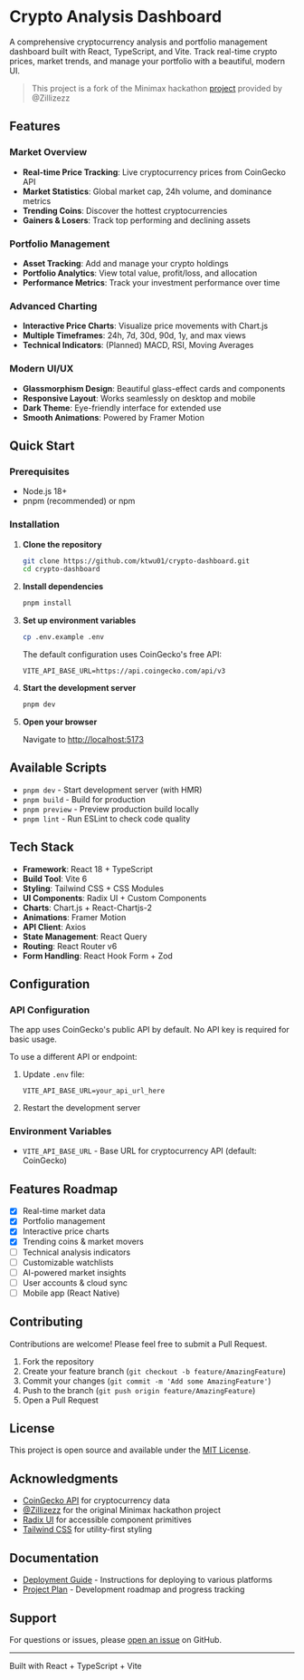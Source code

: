 # Crypto Analysis Dashboard

A comprehensive cryptocurrency analysis and portfolio management dashboard built with React, TypeScript, and Vite. Track real-time crypto prices, market trends, and manage your portfolio with a beautiful, modern UI.

> This project is a fork of the Minimax hackathon [project](https://agent.minimax.io/share/300474460274837) provided by @Zillizezz

## Features

### Market Overview
- **Real-time Price Tracking**: Live cryptocurrency prices from CoinGecko API
- **Market Statistics**: Global market cap, 24h volume, and dominance metrics
- **Trending Coins**: Discover the hottest cryptocurrencies
- **Gainers & Losers**: Track top performing and declining assets

### Portfolio Management
- **Asset Tracking**: Add and manage your crypto holdings
- **Portfolio Analytics**: View total value, profit/loss, and allocation
- **Performance Metrics**: Track your investment performance over time

### Advanced Charting
- **Interactive Price Charts**: Visualize price movements with Chart.js
- **Multiple Timeframes**: 24h, 7d, 30d, 90d, 1y, and max views
- **Technical Indicators**: (Planned) MACD, RSI, Moving Averages

### Modern UI/UX
- **Glassmorphism Design**: Beautiful glass-effect cards and components
- **Responsive Layout**: Works seamlessly on desktop and mobile
- **Dark Theme**: Eye-friendly interface for extended use
- **Smooth Animations**: Powered by Framer Motion

## Quick Start

### Prerequisites
- Node.js 18+ 
- pnpm (recommended) or npm

### Installation

1. **Clone the repository**
   ```bash
   git clone https://github.com/ktwu01/crypto-dashboard.git
   cd crypto-dashboard
   ```

2. **Install dependencies**
   ```bash
   pnpm install
   ```

3. **Set up environment variables**
   ```bash
   cp .env.example .env
   ```
   
   The default configuration uses CoinGecko's free API:
   ```env
   VITE_API_BASE_URL=https://api.coingecko.com/api/v3
   ```

4. **Start the development server**
   ```bash
   pnpm dev
   ```

5. **Open your browser**
   
   Navigate to [http://localhost:5173](http://localhost:5173)

## Available Scripts

- `pnpm dev` - Start development server (with HMR)
- `pnpm build` - Build for production
- `pnpm preview` - Preview production build locally
- `pnpm lint` - Run ESLint to check code quality

## Tech Stack

- **Framework**: React 18 + TypeScript
- **Build Tool**: Vite 6
- **Styling**: Tailwind CSS + CSS Modules
- **UI Components**: Radix UI + Custom Components
- **Charts**: Chart.js + React-Chartjs-2
- **Animations**: Framer Motion
- **API Client**: Axios
- **State Management**: React Query
- **Routing**: React Router v6
- **Form Handling**: React Hook Form + Zod

## Configuration

### API Configuration
The app uses CoinGecko's public API by default. No API key is required for basic usage.

To use a different API or endpoint:
1. Update `.env` file:
   ```env
   VITE_API_BASE_URL=your_api_url_here
   ```

2. Restart the development server

### Environment Variables
- `VITE_API_BASE_URL` - Base URL for cryptocurrency API (default: CoinGecko)

## Features Roadmap

- [x] Real-time market data
- [x] Portfolio management
- [x] Interactive price charts
- [x] Trending coins & market movers
- [ ] Technical analysis indicators
- [ ] Customizable watchlists
- [ ] AI-powered market insights
- [ ] User accounts & cloud sync
- [ ] Mobile app (React Native)

## Contributing

Contributions are welcome! Please feel free to submit a Pull Request.

1. Fork the repository
2. Create your feature branch (`git checkout -b feature/AmazingFeature`)
3. Commit your changes (`git commit -m 'Add some AmazingFeature'`)
4. Push to the branch (`git push origin feature/AmazingFeature`)
5. Open a Pull Request

## License

This project is open source and available under the [MIT License](LICENSE).

## Acknowledgments

- [CoinGecko API](https://www.coingecko.com/en/api) for cryptocurrency data
- [@Zillizezz](https://github.com/Zillizezz) for the original Minimax hackathon project
- [Radix UI](https://www.radix-ui.com/) for accessible component primitives
- [Tailwind CSS](https://tailwindcss.com/) for utility-first styling

## Documentation

- [Deployment Guide](./DEPLOYMENT.md) - Instructions for deploying to various platforms
- [Project Plan](./.cursor/scratchpad.md) - Development roadmap and progress tracking

## Support

For questions or issues, please [open an issue](https://github.com/ktwu01/crypto-dashboard/issues) on GitHub.

---

Built with React + TypeScript + Vite

